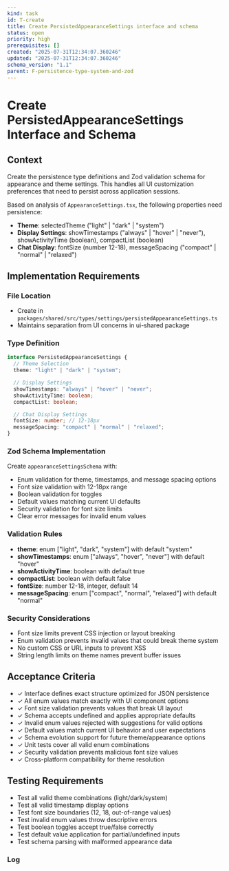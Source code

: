 ```yaml
---
kind: task
id: T-create
title: Create PersistedAppearanceSettings interface and schema
status: open
priority: high
prerequisites: []
created: "2025-07-31T12:34:07.360246"
updated: "2025-07-31T12:34:07.360246"
schema_version: "1.1"
parent: F-persistence-type-system-and-zod
---
```


# Create PersistedAppearanceSettings Interface and Schema

## Context

Create the persistence type definitions and Zod validation schema for appearance and theme settings. This handles all UI customization preferences that need to persist across application sessions.

Based on analysis of `AppearanceSettings.tsx`, the following properties need persistence:

- **Theme**: selectedTheme ("light" | "dark" | "system")
- **Display Settings**: showTimestamps ("always" | "hover" | "never"), showActivityTime (boolean), compactList (boolean)
- **Chat Display**: fontSize (number 12-18), messageSpacing ("compact" | "normal" | "relaxed")

## Implementation Requirements

### File Location

- Create in `packages/shared/src/types/settings/persistedAppearanceSettings.ts`
- Maintains separation from UI concerns in ui-shared package

### Type Definition

```typescript
interface PersistedAppearanceSettings {
  // Theme Selection
  theme: "light" | "dark" | "system";

  // Display Settings
  showTimestamps: "always" | "hover" | "never";
  showActivityTime: boolean;
  compactList: boolean;

  // Chat Display Settings
  fontSize: number; // 12-18px
  messageSpacing: "compact" | "normal" | "relaxed";
}
```

### Zod Schema Implementation

Create `appearanceSettingsSchema` with:

- Enum validation for theme, timestamps, and message spacing options
- Font size validation with 12-18px range
- Boolean validation for toggles
- Default values matching current UI defaults
- Security validation for font size limits
- Clear error messages for invalid enum values

### Validation Rules

- **theme**: enum ["light", "dark", "system"] with default "system"
- **showTimestamps**: enum ["always", "hover", "never"] with default "hover"
- **showActivityTime**: boolean with default true
- **compactList**: boolean with default false
- **fontSize**: number 12-18, integer, default 14
- **messageSpacing**: enum ["compact", "normal", "relaxed"] with default "normal"

### Security Considerations

- Font size limits prevent CSS injection or layout breaking
- Enum validation prevents invalid values that could break theme system
- No custom CSS or URL inputs to prevent XSS
- String length limits on theme names prevent buffer issues

## Acceptance Criteria

- ✓ Interface defines exact structure optimized for JSON persistence
- ✓ All enum values match exactly with UI component options
- ✓ Font size validation prevents values that break UI layout
- ✓ Schema accepts undefined and applies appropriate defaults
- ✓ Invalid enum values rejected with suggestions for valid options
- ✓ Default values match current UI behavior and user expectations
- ✓ Schema evolution support for future theme/appearance options
- ✓ Unit tests cover all valid enum combinations
- ✓ Security validation prevents malicious font size values
- ✓ Cross-platform compatibility for theme resolution

## Testing Requirements

- Test all valid theme combinations (light/dark/system)
- Test all valid timestamp display options
- Test font size boundaries (12, 18, out-of-range values)
- Test invalid enum values throw descriptive errors
- Test boolean toggles accept true/false correctly
- Test default value application for partial/undefined inputs
- Test schema parsing with malformed appearance data

### Log
